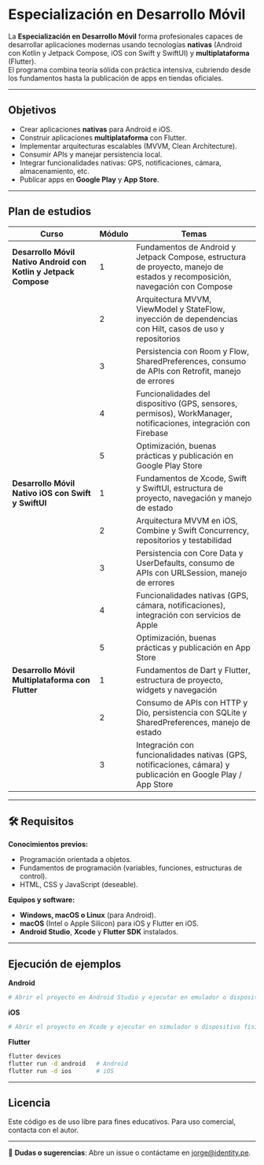 
# Especialización en Desarrollo Móvil

La **Especialización en Desarrollo Móvil** forma profesionales capaces de desarrollar aplicaciones modernas usando tecnologías **nativas** (Android con Kotlin y Jetpack Compose, iOS con Swift y SwiftUI) y **multiplataforma** (Flutter).  
El programa combina teoría sólida con práctica intensiva, cubriendo desde los fundamentos hasta la publicación de apps en tiendas oficiales.

---

## Objetivos

- Crear aplicaciones **nativas** para Android e iOS.  
- Construir aplicaciones **multiplataforma** con Flutter.  
- Implementar arquitecturas escalables (MVVM, Clean Architecture).  
- Consumir APIs y manejar persistencia local.  
- Integrar funcionalidades nativas: GPS, notificaciones, cámara, almacenamiento, etc.  
- Publicar apps en **Google Play** y **App Store**.

---

## Plan de estudios

| Curso | Módulo | Temas |
|-------|--------|-------|
| **Desarrollo Móvil Nativo Android con Kotlin y Jetpack Compose** | 1 | Fundamentos de Android y Jetpack Compose, estructura de proyecto, manejo de estados y recomposición, navegación con Compose |
|  | 2 | Arquitectura MVVM, ViewModel y StateFlow, inyección de dependencias con Hilt, casos de uso y repositorios |
|  | 3 | Persistencia con Room y Flow, SharedPreferences, consumo de APIs con Retrofit, manejo de errores |
|  | 4 | Funcionalidades del dispositivo (GPS, sensores, permisos), WorkManager, notificaciones, integración con Firebase |
|  | 5 | Optimización, buenas prácticas y publicación en Google Play Store |
| **Desarrollo Móvil Nativo iOS con Swift y SwiftUI** | 1 | Fundamentos de Xcode, Swift y SwiftUI, estructura de proyecto, navegación y manejo de estado |
|  | 2 | Arquitectura MVVM en iOS, Combine y Swift Concurrency, repositorios y testabilidad |
|  | 3 | Persistencia con Core Data y UserDefaults, consumo de APIs con URLSession, manejo de errores |
|  | 4 | Funcionalidades nativas (GPS, cámara, notificaciones), integración con servicios de Apple |
|  | 5 | Optimización, buenas prácticas y publicación en App Store |
| **Desarrollo Móvil Multiplataforma con Flutter** | 1 | Fundamentos de Dart y Flutter, estructura de proyecto, widgets y navegación |
|  | 2 | Consumo de APIs con HTTP y Dio, persistencia con SQLite y SharedPreferences, manejo de estado |
|  | 3 | Integración con funcionalidades nativas (GPS, notificaciones, cámara) y publicación en Google Play / App Store |

---

## 🛠️ Requisitos

**Conocimientos previos:**
- Programación orientada a objetos.  
- Fundamentos de programación (variables, funciones, estructuras de control).  
- HTML, CSS y JavaScript (deseable).

**Equipos y software:**
- **Windows, macOS o Linux** (para Android).  
- **macOS** (Intel o Apple Silicon) para iOS y Flutter en iOS.  
- **Android Studio**, **Xcode** y **Flutter SDK** instalados.

---

## Ejecución de ejemplos

**Android**
```bash
# Abrir el proyecto en Android Studio y ejecutar en emulador o dispositivo físico
```

**iOS**
```bash
# Abrir el proyecto en Xcode y ejecutar en simulador o dispositivo físico
```

**Flutter**
```bash
flutter devices
flutter run -d android   # Android
flutter run -d ios       # iOS
```

---

## Licencia
Este código es de uso libre para fines educativos. Para uso comercial, contacta con el autor.

---
📩 **Dudas o sugerencias**: Abre un issue o contáctame en jorge@identity.pe.
